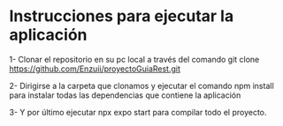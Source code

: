 # Instrucciones para ejecutar la aplicación

1- Clonar el repositorio en su pc local a través del comando git clone https://github.com/Enzuii/proyectoGuiaRest.git

2- Dirigirse a la carpeta que clonamos y ejecutar el comando npm install para instalar todas las dependencias que contiene la aplicación

3- Y por último ejecutar npx expo start para compilar todo el proyecto.
